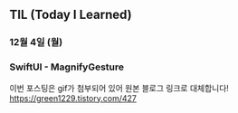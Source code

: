 ## TIL (Today I Learned)

### 12월 4일 (월)    
### SwiftUI - MagnifyGesture    
이번 포스팅은 gif가 첨부되어 있어 원본 블로그 링크로 대체합니다!   
https://green1229.tistory.com/427    
